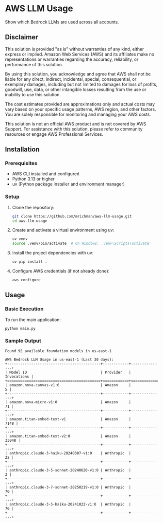 # AWS LLM Usage

Show which Bedrock LLMs are used across all accounts.

## Disclaimer

This solution is provided "as is" without warranties of any kind, either express or implied. Amazon Web Services (AWS) and its affiliates make no representations or warranties regarding the accuracy, reliability, or performance of this solution.

By using this solution, you acknowledge and agree that AWS shall not be liable for any direct, indirect, incidental, special, consequential, or exemplary damages, including but not limited to damages for loss of profits, goodwill, use, data, or other intangible losses resulting from the use or inability to use this solution.

The cost estimates provided are approximations only and actual costs may vary based on your specific usage patterns, AWS region, and other factors. You are solely responsible for monitoring and managing your AWS costs.

This solution is not an official AWS product and is not covered by AWS Support. For assistance with this solution, please refer to community resources or engage AWS Professional Services.

## Installation

### Prerequisites

- AWS CLI installed and configured
- Python 3.13 or higher
- uv (Python package installer and environment manager)

### Setup

1. Clone the repository:

   ```bash
   git clone https://github.com/mrichman/aws-llm-usage.git
   cd aws-llm-usage
   ```

2. Create and activate a virtual environment using uv:

   ```bash
   uv venv
   source .venv/bin/activate  # On Windows: .venv\Scripts\activate
   ```

3. Install the project dependencies with uv:

   ```bash
   uv pip install .
   ```

4. Configure AWS credentials (if not already done):

   ```bash
   aws configure
   ```

## Usage

### Basic Execution

To run the main application:

```bash
python main.py
```

### Sample Output

```text
Found 92 available foundation models in us-east-1

AWS Bedrock LLM Usage in us-east-1 (Last 30 days):
+-------------------------------------------+------------+---------------+
| Model ID                                  | Provider   |   Invocations |
+===========================================+============+===============+
| amazon.nova-canvas-v1:0                   | Amazon     |             5 |
+-------------------------------------------+------------+---------------+
| amazon.nova-micro-v1:0                    | Amazon     |            71 |
+-------------------------------------------+------------+---------------+
| amazon.titan-embed-text-v1                | Amazon     |          7148 |
+-------------------------------------------+------------+---------------+
| amazon.titan-embed-text-v2:0              | Amazon     |         33048 |
+-------------------------------------------+------------+---------------+
| anthropic.claude-3-haiku-20240307-v1:0    | Anthropic  |            22 |
+-------------------------------------------+------------+---------------+
| anthropic.claude-3-5-sonnet-20240620-v1:0 | Anthropic  |             2 |
+-------------------------------------------+------------+---------------+
| anthropic.claude-3-7-sonnet-20250219-v1:0 | Anthropic  |            70 |
+-------------------------------------------+------------+---------------+
| anthropic.claude-3-5-haiku-20241022-v1:0  | Anthropic  |            70 |
+-------------------------------------------+------------+---------------+
```